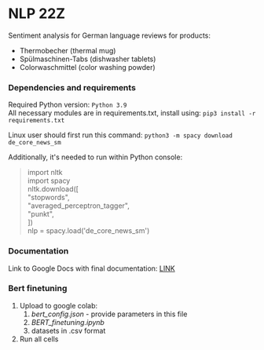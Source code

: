 # NLP 22Z

Sentiment analysis for German language reviews for products:
* Thermobecher    (thermal mug)
* Spülmaschinen-Tabs    (dishwasher tablets)
* Colorwaschmittel    (color washing powder)

### Dependencies and requirements
Required Python version: `Python 3.9`  
All necessary modules are in requirements.txt, install using: `pip3 install -r requirements.txt`

Linux user should first run this command:  `python3 -m spacy download de_core_news_sm`  
  
Additionally, it's needed to run within Python console:
> import nltk  
> import spacy  
> nltk.download([  
>    "stopwords",  
>    "averaged_perceptron_tagger",  
>    "punkt",  
> ])  
> nlp = spacy.load('de_core_news_sm')

### Documentation  
Link to Google Docs with final documentation: [LINK](https://docs.google.com/document/d/1FWsgpyKUKIrMwfQum-13OUG3LK8Ly5Dy1hskzDFsiv4/edit#)



### Bert finetuning
1. Upload to google colab:
   1. _bert_config.json_ - provide parameters in this file
   2. _BERT_finetuning.ipynb_ 
   3. datasets in .csv format
2. Run all cells